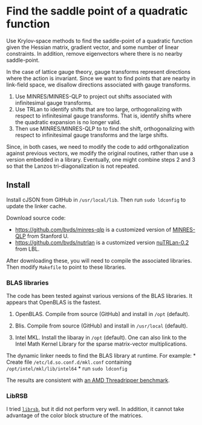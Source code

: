 #  Find the saddle point of a quadratic function

Use Krylov-space methods to find the saddle-point of a
quadratic function given the Hessian matrix, gradient vector,
and some number of linear constraints.  In addition, remove
eigenvectors where there is no nearby saddle-point.

In the case of lattice gauge theory, gauge transforms represent
directions where the action is invariant.  Since we want to find
points that are nearby in link-field space, we disallow directions
associated with gauge transforms.

1. Use MINRES/MINRES-QLP to project out shifts associated with infinitesimal
gauge transforms.
2. Use TRLan to identify shifts that are too large, orthogonalizing
with respect to infinitesimal gauge transforms.  That is, identify
shifts where the quadratic expansion is no longer valid.
3. Then use MINRES/MINRES-QLP to to find the shift, orthogonalizing with
respect to infinitesimal gauge transforms and the large shifts.

Since, in both cases, we need to modify the code to add
orthgonalization against previous vectors, we modify the original
routines, rather than use a version embedded in a library.
Eventually, one might combine steps 2 and 3 so that the Lanzos
tri-diagonalization is not repeated.

## Install

Install cJSON from GitHub in `/usr/local/lib`.
Then run `sudo ldconfig` to update the linker cache.

Download source code:
* <https://github.com/bvds/minres-qlp> is a customized version
  of [MINRES-QLP](https://web.stanford.edu/group/SOL/software/minresqlp/)
  from Stanford U.
* <https://github.com/bvds/nutrlan> is a customized version
  [nuTRLan-0.2](https://codeforge.lbl.gov/projects/trlan/) from LBL.

After downloading these, you will need to compile the
associated libraries.
Then modify `Makefile` to point to these libraries.

### BLAS libraries

The code has been tested against various versions of the
BLAS libraries.  It appears that OpenBLAS is the fastest.

1. OpenBLAS.  Compile from source (GitHub) and install in `/opt` (default).

2. Blis.  Compile from source (GitHub) and install in `/usr/local` (default).

3. Intel MKL. Install the libaray in `/opt` (default).
One can also link to the Intel Math Kernel Library
for the sparse matrix-vector multiplications.

The dynamic linker needs to find the BLAS library at runtime.
For example:
     *  Create file `/etc/ld.so.conf.d/mkl.conf`
        containing `/opt/intel/mkl/lib/intel64`
     *  run `sudo ldconfig`

The results are consistent with [an AMD Threadripper benchmark](
https://github.com/xianyi/OpenBLAS/issues/1461#issuecomment-469252560).


### LibRSB

I tried [`librsb`](http://librsb.sourceforge.net), but it
did not perform very well.  In addition, it cannot take advantage
of the color block structure of the matrices.
